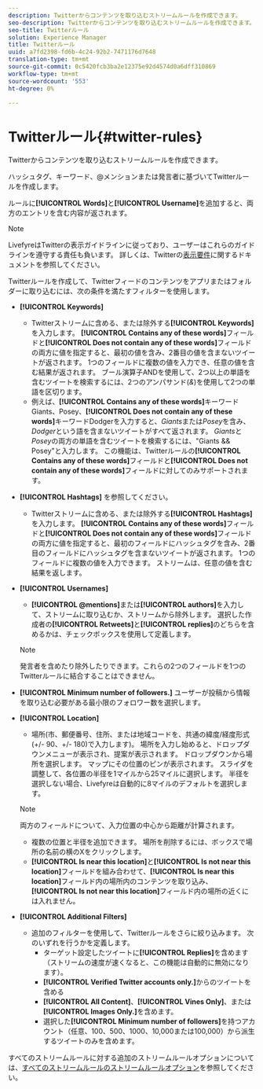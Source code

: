 ```yaml
---
description: Twitterからコンテンツを取り込むストリームルールを作成できます。
seo-description: Twitterからコンテンツを取り込むストリームルールを作成できます。
seo-title: Twitterルール
solution: Experience Manager
title: Twitterルール
uuid: a7fd2398-fd6b-4c24-92b2-7471176d7648
translation-type: tm+mt
source-git-commit: 0c5420fcb3ba2e12375e92d4574d0a6dff310869
workflow-type: tm+mt
source-wordcount: '553'
ht-degree: 0%

---
```



# Twitterルール{#twitter-rules}

Twitterからコンテンツを取り込むストリームルールを作成できます。

ハッシュタグ、キーワード、@メンションまたは発言者に基づいてTwitterルールを作成します。

ルールに&#x200B;**[!UICONTROL Words]**&#x200B;と&#x200B;**[!UICONTROL Username]**&#x200B;を追加すると、両方のエントリを含む内容が返されます。

>[!NOTE]
>
>LivefyreはTwitterの表示ガイドラインに従っており、ユーザーはこれらのガイドラインを遵守する責任も負います。 詳しくは、Twitterの[表示要件](https://dev.twitter.com/terms/display-requirements)に関するドキュメントを参照してください。

Twitterルールを作成して、Twitterフィードのコンテンツをアプリまたはフォルダーに取り込むには、次の条件を満たすフィルターを使用します。

* **[!UICONTROL Keywords]**
   * Twitterストリームに含める、または除外する&#x200B;**[!UICONTROL Keywords]**&#x200B;を入力します。 **[!UICONTROL Contains any of these words]**&#x200B;フィールドと&#x200B;**[!UICONTROL Does not contain any of these words]**&#x200B;フィールドの両方に値を指定すると、最初の値を含み、2番目の値を含まないツイートが返されます。 1つのフィールドに複数の値を入力でき、任意の値を含む結果が返されます。 ブール演算子ANDを使用して、2つ以上の単語を含むツイートを検索するには、2つのアンパサンド(*&amp;*)を使用して2つの単語を区切ります。
   * 例えば、**[!UICONTROL Contains any of these words]**&#x200B;キーワードGiants、Posey、**[!UICONTROL Does not contain any of these words]**&#x200B;キーワードDodgerを入力すると、*Giants*&#x200B;または&#x200B;*Posey*&#x200B;を含み、*Dodger*という語を含まないツイートがすべて返されます。
*Giants*&#x200B;と&#x200B;*Posey*&#x200B;の両方の単語を含むツイートを検索するには、&quot;Giants &amp;&amp; Posey&quot;と入力します。 この機能は、Twitterルールの&#x200B;**[!UICONTROL Contains any of these words]**&#x200B;フィールドと&#x200B;**[!UICONTROL Does not contain any of these words]**&#x200B;フィールドに対してのみサポートされます。

* **[!UICONTROL Hashtags]** を参照してください。
   * Twitterストリームに含める、または除外する&#x200B;**[!UICONTROL Hashtags]**&#x200B;を入力します。 **[!UICONTROL Contains any of these words]**&#x200B;フィールドと&#x200B;**[!UICONTROL Does not contain any of these words]**&#x200B;フィールドの両方に値を指定すると、最初のフィールドにハッシュタグを含み、2番目のフィールドにハッシュタグを含まないツイートが返されます。 1つのフィールドに複数の値を入力できます。 ストリームは、任意の値を含む結果を返します。

* **[!UICONTROL Usernames]**
   * **[!UICONTROL @mentions]**&#x200B;または&#x200B;**[!UICONTROL authors]**&#x200B;を入力して、ストリームに取り込むか、ストリームから除外します。 選択した作成者の&#x200B;**[!UICONTROL Retweets]**&#x200B;と&#x200B;**[!UICONTROL replies]**&#x200B;のどちらを含めるかは、チェックボックスを使用して定義します。

   >[!NOTE]
   >
   >発言者を含めたり除外したりできます。これらの2つのフィールドを1つのTwitterルールに結合することはできません。

* **[!UICONTROL Minimum number of followers.]** ユーザーが投稿から情報を取り込む必要がある最小限のフォロワー数を選択します。
* **[!UICONTROL Location]**

   * 場所(市、郵便番号、住所、または地域コードを、共通の緯度/経度形式(+/- 90、+/- 180)で入力します)。 場所を入力し始めると、ドロップダウンメニューが表示され、提案が表示されます。 ドロップダウンから場所を選択します。 マップにその位置のピンが表示されます。 スライダを調整して、各位置の半径を1マイルから25マイルに選択します。 半径を選択しない場合、Livefyreは自動的に8マイルのデフォルトを選択します。
   >[!NOTE]
   >
   >両方のフィールドについて、入力位置の中心から距離が計算されます。

   * 複数の位置と半径を追加できます。 場所を削除するには、ボックスで場所の名前の横のXをクリックします。
   * **[!UICONTROL Is near this location]**&#x200B;と&#x200B;**[!UICONTROL Is not near this location]**&#x200B;フィールドを組み合わせて、**[!UICONTROL Is near this location]**&#x200B;フィールド内の場所内のコンテンツを取り込み、**[!UICONTROL Is not near this location]**&#x200B;フィールド内の場所の近くには入れません。


* **[!UICONTROL Additional Filters]**
   * 追加のフィルターを使用して、Twitterルールをさらに絞り込みます。 次のいずれを行うかを定義します。
      * ターゲット設定したツイートに&#x200B;**[!UICONTROL Replies]**&#x200B;を含めます（ストリームの速度が速くなると、この機能は自動的に無効になります）。
      * **[!UICONTROL Verified Twitter accounts only.]**&#x200B;からのツイートを含める
      * **[!UICONTROL All Content]**、**[!UICONTROL Vines Only]**、または&#x200B;**[!UICONTROL Images Only.]**&#x200B;を含めます。
      * 選択した&#x200B;**[!UICONTROL Minimum number of followers]**&#x200B;を持つアカウント（任意、100、500、1000、10,000または100,000）から派生するツイートのみを含めます。

すべてのストリームルールに対する追加のストリームルールオプションについては、[すべてのストリームルールのストリームルールオプション](../c-streams/c-stream-rule-options-for-all-stream-rules.md#c_stream_rule_options_for_all_stream_rules)を参照してください。
